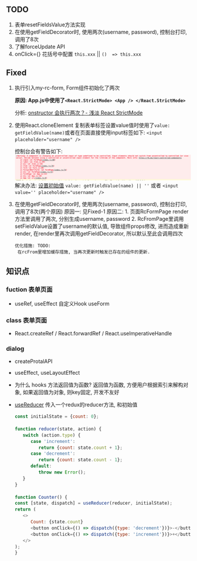 ## TODO

1. 表单resetFieldsValue方法实现
2. 在使用getFieldDecorator时, 使用两次(username, password), 控制台打印, 调用了8次
3. 了解forceUpdate API
4. onClick={} 花括号中配置 `this.xxx` || `()  => this.xxx`

## Fixed

1. 执行引入my-rc-form, Form组件初始化了两次
   
   **原因: App.js中使用了`<React.StrictMode> <App /> </React.StrictMode>`**

   分析: [onstructor 会执行两次？- 浅淡 React StrictMode](https://juejin.im/post/5e64d3eff265da57671bd080)

2. 使用React.cloneElement 复制表单标签设置value值时使用了`value: getFieldValue(name)`或者在页面直接使用input标签如下: `<input placeholder="username" />` 
   
   控制台会有警告如下:![](./docs/imgs/warning-uncontrolled-input.png)
  解决办法: [设置初始值](https://stackoverflow.com/questions/47012169/a-component-is-changing-an-uncontrolled-input-of-type-text-to-be-controlled-erro)
  `value: getFieldValue(name) || ''` 或者 `<input value='' placeholder="username" />`
  
3.  在使用getFieldDecorator时, 使用两次(username, password), 控制台打印, 调用了8次(两个原因)
    原因一: 见Fixed-1
    原因二:
        1.  页面RcFormPage render方法里调用了两次, 分别生成username, password
        2.  RcFromPage里调用setFieldValue设置了username的默认值, 导致组件props修改, 进而造成重新render, 在render里再次调用getFieldDecorator, 所以默认至此会调用四次

        优化措施: TODO:
         在rcFrom里增加缓存措施, 当再次更新时触发已存在的组件的更新.


## 知识点



### fuction 表单页面
- useRef, useEffect 自定义Hook useForm

### class 表单页面
- React.createRef / React.forwardRef / React.useImperativeHandle

### dialog
- createProtalAPI


-  useEffect, useLayoutEffect


-  为什么 hooks 方法返回值为函数?
   返回值为函数, 方便用户根据索引来解构对象, 如果返回值为对象, 则key固定, 开发不友好

-  [useReducer](https://zh-hans.reactjs.org/docs/hooks-reference.html#usereducer)
   传入一个redux的reducer方法, 和初始值
   ```js
   const initialState = {count: 0};

   function reducer(state, action) {
      switch (action.type) {
         case 'increment':
            return {count: state.count + 1};
         case 'decrement':
            return {count: state.count - 1};
         default:
            throw new Error();
      }
   }

   function Counter() {
   const [state, dispatch] = useReducer(reducer, initialState);
   return (
      <>
         Count: {state.count}
         <button onClick={() => dispatch({type: 'decrement'})}>-</button>
         <button onClick={() => dispatch({type: 'increment'})}>+</button>
      </>
   );
   }
   ```